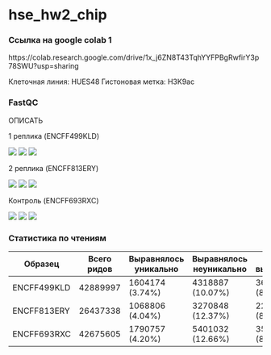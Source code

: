 # hse_hw2_chip
<h3> Ссылка на google colab 1 </h3>
https://colab.research.google.com/drive/1x_j6ZN8T43TqhYYFPBgRwfirY3p78SWU?usp=sharing

Клеточная линия: HUES48
Гистоновая метка: H3K9ac

<h3> FastQC </h3

ОПИСАТЬ
  
1 реплика (ENCFF499KLD)

![](https://github.com/ZhukovaJul/hse_hw2_chip/blob/c9e83cd96515ba03b12034bfcc79be50b4f9971f/img/KLD_1.PNG)
![](https://github.com/ZhukovaJul/hse_hw2_chip/blob/c9e83cd96515ba03b12034bfcc79be50b4f9971f/img/KLD.PNG)
![](https://github.com/ZhukovaJul/hse_hw2_chip/blob/c9e83cd96515ba03b12034bfcc79be50b4f9971f/img/KLD_3.PNG)

2 реплика (ENCFF813ERY)

![](https://github.com/ZhukovaJul/hse_hw2_chip/blob/c9e83cd96515ba03b12034bfcc79be50b4f9971f/img/ERY_1.PNG)
![](https://github.com/ZhukovaJul/hse_hw2_chip/blob/c9e83cd96515ba03b12034bfcc79be50b4f9971f/img/ERY_2.PNG)
![](https://github.com/ZhukovaJul/hse_hw2_chip/blob/c9e83cd96515ba03b12034bfcc79be50b4f9971f/img/ERY_3.PNG)

Контроль (ENCFF693RXC)

![](https://github.com/ZhukovaJul/hse_hw2_chip/blob/c9e83cd96515ba03b12034bfcc79be50b4f9971f/img/RXC_1.PNG)
![](https://github.com/ZhukovaJul/hse_hw2_chip/blob/c9e83cd96515ba03b12034bfcc79be50b4f9971f/img/RXC_2.PNG)
![](https://github.com/ZhukovaJul/hse_hw2_chip/blob/c9e83cd96515ba03b12034bfcc79be50b4f9971f/img/RXC_3.PNG)

<h3> Статистика по чтениям </h3>

| Образец | Всего ридов | Выравнялось уникально | Выравнялось неуникально | Не выравнялось | 
|---|---|---|---|---|
| ENCFF499KLD   | 42889997 | 1604174 (3.74%)  |4318887 (10.07%) |36966936 (86.19%)|
| ENCFF813ERY   | 26437338 | 1068806 (4.04%)  |3270848 (12.37%) |22097684 (83.59%)|
| ENCFF693RXC   | 42675605 | 1790757 (4.20%)  |5401032 (12.66%) |35483816 (83.15%)|
